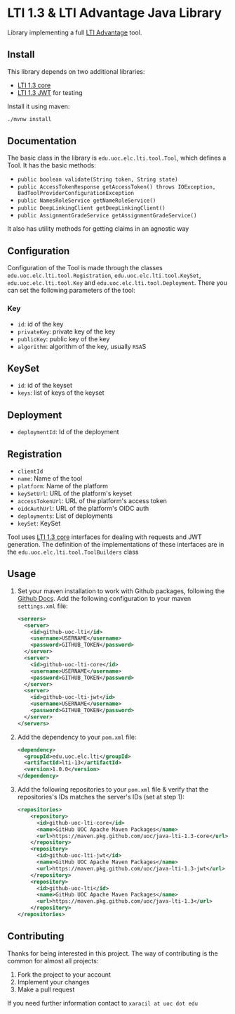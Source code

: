 # LTI 1.3 & LTI Advantage Java Library

Library implementing a full [LTI Advantage](https://www.imsglobal.org/activity/learning-tools-interoperability) tool.

## Install
This library depends on two additional libraries:

* [LTI 1.3 core](https://github.com/UOC/java-lti-1.3-core)
* [LTI 1.3 JWT](https://github.com/UOC/java-lti-1.3-jwt) for testing

Install it using maven:

```bash
./mvnw install
```

## Documentation

The basic class in the library is `edu.uoc.elc.lti.tool.Tool`, which defines a Tool. It has the basic methods:

* `public boolean validate(String token, String state)`
* `public AccessTokenResponse getAccessToken() throws IOException, BadToolProviderConfigurationException`
* `public NamesRoleService getNameRoleService()`
* `public DeepLinkingClient getDeepLinkingClient()` 
* `public AssignmentGradeService getAssignmentGradeService()`

It also has utility methods for getting claims in an agnostic way

## Configuration

Configuration of the Tool is made through the classes `edu.uoc.elc.lti.tool.Registration`, `edu.uoc.elc.lti.tool.KeySet`, `edu.uoc.elc.lti.tool.Key` and `edu.uoc.elc.lti.tool.Deployment`. 
There you can set the following parameters of the tool:

### Key
* `id`: id of the key
* `privateKey`: private key of the key
* `publicKey`: public key of the key
* `algorithm`: algorithm of the key, usually `RSA`S

## KeySet
* `id`: id of the keyset
* `keys`: list of keys of the keyset

## Deployment
* `deploymentId`: Id of the deployment

## Registration
* `clientId`
* `name`: Name of the tool
* `platform`: Name of the platform
* `keySetUrl`: URL of the platform's keyset
* `accessTokenUrl`: URL of the platform's access token
* `oidcAuthUrl`: URL of the platform's OIDC auth
* `deployments`: List of deployments
* `keySet`: KeySet

Tool uses [LTI 1.3 core](https://github.com/UOC/java-lti-1.3-core#about) interfaces for dealing 
with requests and JWT generation. The definition of the implementations of these interfaces are
in the `edu.uoc.elc.lti.tool.ToolBuilders` class
 
## Usage

1. Set your maven installation to work with Github packages, following the [Github Docs](https://help.github.com/en/packages/using-github-packages-with-your-projects-ecosystem/configuring-apache-maven-for-use-with-github-packages#authenticating-to-github-packages). Add the following configuration to your maven `settings.xml` file:

    ```xml
    <servers>
      <server>
        <id>github-uoc-lti</id>
        <username>USERNAME</username>
        <password>GITHUB_TOKEN</password>
      </server>
      <server>
        <id>github-uoc-lti-core</id>
        <username>USERNAME</username>
        <password>GITHUB_TOKEN</password>
      </server>
      <server>
        <id>github-uoc-lti-jwt</id>
        <username>USERNAME</username>
        <password>GITHUB_TOKEN</password>
      </server>
    </servers>
    ```

2. Add the dependency to your `pom.xml` file:

    ```xml
    <dependency>
      <groupId>edu.uoc.elc.lti</groupId>
      <artifactId>lti-13</artifactId>
      <version>1.0.0</version>
    </dependency>
    ```  

3. Add the following repositories to your `pom.xml` file & verify that the repositories's IDs matches the server's IDs (set at step 1):

    ```xml
    <repositories>
        <repository>
          <id>github-uoc-lti-core</id>
          <name>GitHub UOC Apache Maven Packages</name>
          <url>https://maven.pkg.github.com/uoc/java-lti-1.3-core</url>
        </repository>				
        <repository>
          <id>github-uoc-lti-jwt</id>
          <name>GitHub UOC Apache Maven Packages</name>
          <url>https://maven.pkg.github.com/uoc/java-lti-1.3-jwt</url>
        </repository>				
        <repository>
          <id>github-uoc-lti</id>
          <name>GitHub UOC Apache Maven Packages</name>
          <url>https://maven.pkg.github.com/uoc/java-lti-1.3</url>
        </repository>
    </repositories>
    ```

## Contributing

Thanks for being interested in this project. The way of contributing is the common for almost all projects:

1. Fork the project to your account
2. Implement your changes
3. Make a pull request

If you need further information contact to `xaracil at uoc dot edu`
